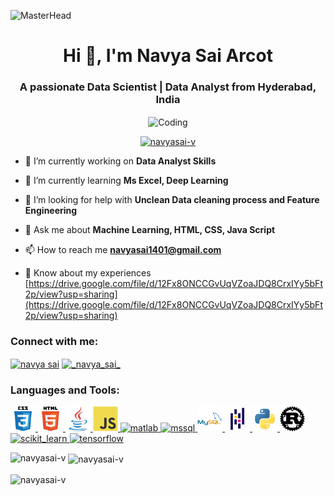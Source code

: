 ![MasterHead](https://mir-s3-cdn-cf.behance.net/project_modules/fs/54b6c068097599.5b50bca476b9b.gif)
<h1 align="center">Hi 👋, I'm Navya Sai Arcot</h1>
<h3 align="center">A passionate Data Scientist | Data Analyst from Hyderabad, India</h3>
<p align="center"><img align="center" alt="Coding" width="400" src="https://www.bing.com/th/id/OGC.12b7877ea50bc630d3c2367553a4e1a3?pid=1.7&rurl=https%3a%2f%2fcdn.dribbble.com%2fusers%2f1374371%2fscreenshots%2f3111578%2fgirl_flat_desk_kit8.gif&ehk=tgYCdYFce%2f5SAuFFTFwznGdyYc4HMUY2P0EkDDgwb9s%3d"></p>

<p align="center"> <a href="https://github.com/ryo-ma/github-profile-trophy"><img src="https://github-profile-trophy.vercel.app/?username=navyasai-v" alt="navyasai-v" /></a> </p>

- 🔭 I’m currently working on **Data Analyst Skills**

- 🌱 I’m currently learning **Ms Excel, Deep Learning**

- 🤝 I’m looking for help with **Unclean Data cleaning process and Feature Engineering**

- 💬 Ask me about **Machine Learning, HTML, CSS, Java Script**

- 📫 How to reach me **navyasai1401@gmail.com**

- 📄 Know about my experiences [https://drive.google.com/file/d/12Fx8ONCCGvUqVZoaJDQ8CrxIYy5bFt2p/view?usp=sharing](https://drive.google.com/file/d/12Fx8ONCCGvUqVZoaJDQ8CrxIYy5bFt2p/view?usp=sharing)

<h3 align="left">Connect with me:</h3>
<p align="left">
<a href="https://linkedin.com/in/navya sai" target="blank"><img align="center" src="https://raw.githubusercontent.com/rahuldkjain/github-profile-readme-generator/master/src/images/icons/Social/linked-in-alt.svg" alt="navya sai" height="30" width="40" /></a>
<a href="https://instagram.com/_navya_sai_" target="blank"><img align="center" src="https://raw.githubusercontent.com/rahuldkjain/github-profile-readme-generator/master/src/images/icons/Social/instagram.svg" alt="_navya_sai_" height="30" width="40" /></a>
</p>

<h3 align="left">Languages and Tools:</h3>
<p align="left"> <a href="https://www.w3schools.com/css/" target="_blank" rel="noreferrer"> <img src="https://raw.githubusercontent.com/devicons/devicon/master/icons/css3/css3-original-wordmark.svg" alt="css3" width="40" height="40"/> </a> <a href="https://www.w3.org/html/" target="_blank" rel="noreferrer"> <img src="https://raw.githubusercontent.com/devicons/devicon/master/icons/html5/html5-original-wordmark.svg" alt="html5" width="40" height="40"/> </a> <a href="https://www.java.com" target="_blank" rel="noreferrer"> <img src="https://raw.githubusercontent.com/devicons/devicon/master/icons/java/java-original.svg" alt="java" width="40" height="40"/> </a> <a href="https://developer.mozilla.org/en-US/docs/Web/JavaScript" target="_blank" rel="noreferrer"> <img src="https://raw.githubusercontent.com/devicons/devicon/master/icons/javascript/javascript-original.svg" alt="javascript" width="40" height="40"/> </a> <a href="https://www.mathworks.com/" target="_blank" rel="noreferrer"> <img src="https://upload.wikimedia.org/wikipedia/commons/2/21/Matlab_Logo.png" alt="matlab" width="40" height="40"/> </a> <a href="https://www.microsoft.com/en-us/sql-server" target="_blank" rel="noreferrer"> <img src="https://www.svgrepo.com/show/303229/microsoft-sql-server-logo.svg" alt="mssql" width="40" height="40"/> </a> <a href="https://www.mysql.com/" target="_blank" rel="noreferrer"> <img src="https://raw.githubusercontent.com/devicons/devicon/master/icons/mysql/mysql-original-wordmark.svg" alt="mysql" width="40" height="40"/> </a> <a href="https://pandas.pydata.org/" target="_blank" rel="noreferrer"> <img src="https://raw.githubusercontent.com/devicons/devicon/2ae2a900d2f041da66e950e4d48052658d850630/icons/pandas/pandas-original.svg" alt="pandas" width="40" height="40"/> </a> <a href="https://www.python.org" target="_blank" rel="noreferrer"> <img src="https://raw.githubusercontent.com/devicons/devicon/master/icons/python/python-original.svg" alt="python" width="40" height="40"/> </a> <a href="https://www.rust-lang.org" target="_blank" rel="noreferrer"> <img src="https://raw.githubusercontent.com/devicons/devicon/master/icons/rust/rust-plain.svg" alt="rust" width="40" height="40"/> </a> <a href="https://scikit-learn.org/" target="_blank" rel="noreferrer"> <img src="https://upload.wikimedia.org/wikipedia/commons/0/05/Scikit_learn_logo_small.svg" alt="scikit_learn" width="40" height="40"/> </a> <a href="https://www.tensorflow.org" target="_blank" rel="noreferrer"> <img src="https://www.vectorlogo.zone/logos/tensorflow/tensorflow-icon.svg" alt="tensorflow" width="40" height="40"/> </a> </p>

<p><img align="left" src="https://github-readme-stats.vercel.app/api/top-langs?username=navyasai-v&show_icons=true&locale=en&layout=compact" alt="navyasai-v" /></p>

<p>&nbsp;<img align="center" src="https://github-readme-stats.vercel.app/api?username=navyasai-v&show_icons=true&locale=en" alt="navyasai-v" /></p>

<p><img align="center" src="https://github-readme-streak-stats.herokuapp.com/?user=navyasai-v&" alt="navyasai-v" /></p>
